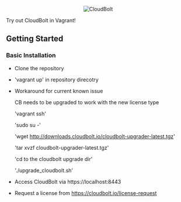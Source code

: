 <p align="center">
  <img src="https://www.cloudbolt.io/wp-content/uploads/CloudBolt_hlogo_blue_cloud_w_text-small.png" alt="CloudBolt">
</p>

Try out CloudBolt in Vagrant!

## Getting Started

### Basic Installation

* Clone the repository
* 'vagrant up' in repository direcotry
* Workaround for current known issue

  CB needs to be upgraded to work with the new license type

  'vagrant ssh'

  'sudo su -'

  'wget http://downloads.cloudbolt.io/cloudbolt-upgrader-latest.tgz'

  'tar xvzf cloudbolt-upgrader-latest.tgz'

  'cd to the cloudbolt upgrade dir'

  './upgrade_cloudbolt.sh'
* Access CloudBolt via https://localhost:8443
* Request a license from https://cloudbolt.io/license-request
